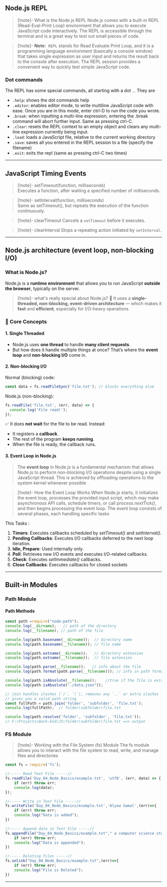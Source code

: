 ## **Node.js REPL**

>[!note]-  What is the Node.js REPL
>Node.js comes with a built-in REPL (Read-Eval-Print Loop) environment that allows you to execute JavaScript code interactively. The REPL is accessible through the terminal and is a great way to test out small pieces of code.


>[!note]- **Note:** 
>`REPL` stands for Read Evaluate Print Loop, and it is a programming language environment (basically a console window) that takes single expression as user input and returns the result back to the console after execution. The REPL session provides a convenient way to quickly test simple JavaScript code.

### **Dot commands**

The REPL has some special commands, all starting with a dot `.`. They are

- `.help`: shows the dot commands help
- `.editor`: enables editor mode, to write multiline JavaScript code with ease. Once you are in this mode, enter ctrl-D to run the code you wrote.
- `.break`: when inputting a multi-line expression, entering the .break command will abort further input. Same as pressing ctrl-C.
- `.clear`: resets the REPL context to an empty object and clears any multi-line expression currently being input.
- `.load`: loads a JavaScript file, relative to the current working directory
- `.save`: saves all you entered in the REPL session to a file (specify the filename)
- `.exit`: exits the repl (same as pressing ctrl-C two times)

---
## **JavaScript Timing Events**

>[!note]-  setTimeout(function, milliseconds)  
>Executes a function, after waiting a specified number of milliseconds.
>

>[!note]- setInterval(function, milliseconds)  
>Same as setTimeout(), but repeats the execution of the function continuously.

>[!note]- clearTimeout
>Cancels a `setTimeout` before it executes.

>[!note]- clearInterval
>Stops a repeating action initiated by `setInterval`.

---
## **Node.js architecture (event loop, non-blocking I/O)**

### What is Node.js?

Node.js is a **runtime environment** that allows you to run JavaScript **outside the browser**, typically on the server.

>[!note]- what's really special about Node.js?
 🚀 It uses a **single-threaded, non-blocking, event-driven architecture** — which makes it **fast** and **efficient**, especially for I/O-heavy operations.

### 🧠 Core Concepts

#### **1. Single Threaded**

- Node.js uses **one thread** to handle **many client requests**.
- But how does it handle multiple things at once? That’s where the **event loop** and **non-blocking I/O** come in.
#### **2. Non-blocking I/O**

Normal (blocking) code:

```js
const data = fs.readFileSync('file.txt'); // blocks everything else
```

Node.js (non-blocking):

``` js
fs.readFile('file.txt', (err, data) => {
  console.log('File read!');
});
```

✅ It does **not wait** for the file to be read. Instead:

- It registers a **callback**.
- The rest of the program **keeps running**.
- When the file is ready, the callback runs.

#### **3. Event Loop in Node.js**

> The **event loop** in Node.js is a fundamental mechanism that allows Node.js to perform non-blocking I/O operations despite using a single JavaScript thread. This is achieved by offloading operations to the system kernel whenever possible

>[!note]- How the Event Loop Works
When Node.js starts, it initializes the event loop, processes the provided input script, which may make asynchronous API calls, schedule timers, or call _process.nextTick()_, and then begins processing the event loop. The event loop consists of several phases, each handling specific tasks

This Tasks :
1. **Timers**: Executes callbacks scheduled by _setTimeout()_ and _setInterval()_.
2. **Pending Callbacks**: Executes I/O callbacks deferred to the next loop iteration.
3. **Idle, Prepare**: Used internally only.
4. **Poll**: Retrieves new I/O events and executes I/O-related callbacks.
5. **Check**: Executes _setImmediate()_ callbacks.
6. **Close Callbacks**: Executes callbacks for closed sockets

---
## **Built-in Modules**

### Path Module
#### Path Methods
```js
const path =require("node:path");
console.log(__dirname);   // path of the directory
console.log(__filename); // path of the file

console.log(path.basename(__dirname));  // directory name
console.log(path.basename(__filename)); // file name

console.log(path.extname(__dirname));   // directory extension
console.log(path.extname(__filename));  // file extension

console.log(path.parse(__filename));   // info about the file
console.log(path.format(path.parse(__filename))); // info in path format

console.log(path.isAbsolute(__filename));    //true if the file is existing
console.log(path.isAbsolute("./data.json"));

// join handles slashes (`/`, `\`), removes any `..` or extra slashes
// gives you a valid path string
const fullPath = path.join('folder', 'subfolder', 'file.txt');
console.log(fullPath);  // folder\subfolder\file.txt

console.log(path.resolve('folder', 'subfolder', 'file.txt'));
// F:\Projects\Back-End\JS\folder\subfolder\file.txt ==> output
```

### FS Module

>[!note]- Working with the File System (fs) Module
The fs module allows you to interact with the file system to read, write, and manage files and directories

```js
const fs = require('fs');

//----- Read Text File -----//
fs.readFile('Day_04_Node_Basics/example.txt', 'utf8', (err, data) => {
    if (err) throw err;
    console.log(data);
});

//----- Write in Text File -----//
fs.writeFile('Day_04_Node_Basics/example.txt','Alyaa Gamal',(err)=>{
    if (err) throw err;
    console.log("Data is added");
})

//----- Append data in Text File -----//
fs.appendFile("Day_04_Node_Basics/example.txt"," a computer science student",(err)=>{
    if (err) throw err;
    console.log("Data is appended");
})

//----- Deleting Files -----//
fs.unlink("Day_04_Node_Basics/example.txt",(err)=>{
    if (err) throw err;
    console.log("File is Deleted");
})
```

---
